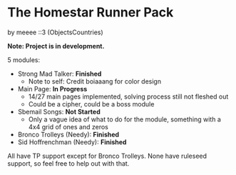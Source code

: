 # The Homestar Runner Pack

by meeee ::3 (ObjectsCountries)

**Note: Project is in development.**

5 modules:

* Strong Mad Talker: **Finished**
  * Note to self: Credit boiaaang for color design
* Main Page: **In Progress**
  * 14/27 main pages implemented, solving process still not fleshed out
  * Could be a cipher, could be a boss module
* Sbemail Songs: **Not Started**
  * Only a vague idea of what to do for the module, something with a 4x4 grid of ones and zeros
* Bronco Trolleys (Needy): **Finished**
* Sid Hoffrenchman (Needy): **Finished**

All have TP support except for Bronco Trolleys. None have ruleseed support, so feel free to help out with that.
